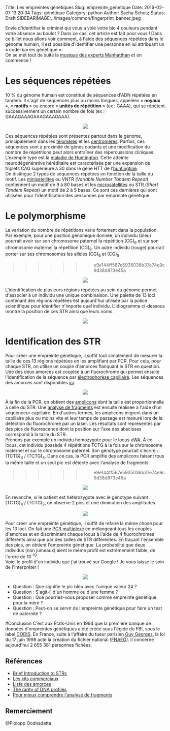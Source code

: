Title: Les empreintes génétiques
Slug: empreinte_genetique 
Date: 2016-02-07 13:20:34
Tags: génétique
Category: python
Author: Sacha Schutz
Status: Draft
SIDEBARIMAGE:../images/common/fingerprint_banner.jpeg


Envie d'identifier le criminel qui vous a volé votre bic 4 couleurs pendant votre absence au boulot ? Dans ce cas, cet article est fait pour vous ! Dans ce billet nous allons voir comment, à l'aide des séquences répétées dans le génome humain, il est possible d'identifier une personne en lui attribuant un « code-barres génétique ».    
On se met tout de suite la [musique des experts Manhatthan](https://www.youtube.com/watch?v=gY5rztWa1TM) et on commence ! 


# Les séquences répétées
10 % du génome humain est constitué de séquences d'ADN répétées en tandem. Il s'agit de séquences plus ou moins longues, appelées « **noyaux** », « **motifs** » ou encore « **unités de répétition** » (ex : GAAA), qui se répètent successivement un certain nombre de fois (ex : GAAAGAAAGAAAGAAAGAAA). 

<p align="center">
    <img src="../images/post13/satellite.png">
</p>


Ces séquences répétées sont présentes partout dans le génome, principalement dans les [télomères](https://fr.wikipedia.org/wiki/T%C3%A9lom%C3%A8re) et les [centromères](https://fr.wikipedia.org/wiki/Centrom%C3%A8re). Parfois, ces séquences sont à proximité de gènes codants et une modification du nombre de répétitions peut alors entraîner des répercussions cliniques. L'exemple type est la [maladie de Huntington](https://fr.wikipedia.org/wiki/Maladie_de_Huntington). Cette atteinte neurodégénérative héréditaire est caractérisée par une expansion de triplets CAG supérieure à 30 dans le gène HTT de l'[huntingtine](https://fr.wikipedia.org/wiki/Huntingtine).  
On distingue 2 types de séquences répétées en fonction de la taille du motif. Les [minisatellites](https://fr.wikipedia.org/wiki/Minisatellite) ou VNTR (*Variable Number Tandem Repeat*) contiennent un motif de 9 à 80 bases et les [microsatellites](https://fr.wikipedia.org/wiki/Microsatellite_%28biologie%29) ou STR (*Short Tandem Repeat*) un motif de 2 à 5 bases. Ce sont ces dernières qui sont utilisées pour l'identification des personnes par empreinte génétique.

# Le polymorphisme  

La variation du nombre de répétitions varie fortement dans la population. Par exemple, pour une position génomique donnée, un individu (bleu) pourrait avoir sur son chromosome paternel la répétition (CG)<sub>6</sub> et sur son chromosome maternel la répétition (CG)<sub>8</sub>. Un autre individu (rouge) pourrait porter sur ses chromosomes les allèles (CG)<sub>6</sub> et (CG)<sub>9</sub>.
>>>>>>> e9e144ff567e5935036b37e74e9c9d38d873e45a
<p align="center">
    <img src="../images/post13/satellite_poly.png">
</p>


L'identification de plusieurs régions répétées au sein du génome permet d'associer à un individu une unique combinaison. Une palette de 13 loci contenant des régions répétées est aujourd'hui utilisée par la police scientifique pour identifier n'importe quel individu. L'idiogramme ci-dessous montre la position de ces STR ainsi que leurs noms.   

<p align="center">
    <img src="../images/post13/codis.jpg">
</p>

# Identification des STR 
Pour créer une empreinte génétique, il suffit tout simplement de mesurer la taille de ces 13 régions répétées en les amplifiant par PCR. Pour cela, pour chaque STR, on utilise un couple d'amorces flanquant le STR en question. Une des deux amorces est couplée à un fluorochrome qui permet ensuite l'identification de la séquence par [électrophorèse capillaire](https://fr.wikipedia.org/wiki/%C3%89lectrophor%C3%A8se_capillaire). Les séquences des amorces sont disponibles [ici](http://www.cstl.nist.gov/biotech/strbase/multiplx.htm).

<p align="center">
    <img src="../images/post13/PCR_multiplexe.png">
</p>


À la fin de la PCR, on obtient des [amplicons](https://fr.wikipedia.org/wiki/Amplicon) dont la taille est proportionnelle à celle du STR. Une [analyse de fragments](https://cmgg.be/fr/content/analyse-de-fragments) est ensuite réalisée à l'aide d'un séquenceur capillaire. En d'autres termes, les amplicons migrent dans un capillaire plus ou moins vite et leur temps de passage est mesuré lors de la détection du fluorochrome par un laser. Les résultats sont représentés par des pics de fluorescence dont la position sur l'axe des abscisses correspond à la taille du STR.   
Prenons par exemple un individu homozygote pour le locus [vWA](http://www.sciencedirect.com/science/article/pii/S0531513103017746). À ce locus, cet individu possède 4 répétitions TCTG à la fois sur le chromosome maternel et sur le chromosome paternel. Son génotype pourrait s'écrire : (TCTG)<sub>4</sub> / (TCTG)<sub>4</sub>. Dans ce cas, la PCR amplifie des amplicons faisant tous la même taille et un seul pic est détecté avec l'analyse de fragments.   
>>>>>>> e9e144ff567e5935036b37e74e9c9d38d873e45a

 <p align="center">
    <img src="../images/post13/homozygote.png">
</p>

En revanche, si le patient est hétérozygote avec le génotype suivant : (TCTG)<sub>4</sub> / (TCTG)<sub>5</sub>, on observe 2 pics et une diminution des amplitudes.  

 <p align="center">
    <img src="../images/post13/heterozygote.png">
</p>


Pour créer une empreinte génétique, il suffit de refaire la même chose pour les 13 loci. On fait une [PCR multiplexe](http://www.ozyme.fr/documentation/techozyme/techozyme20-pcr-multiplexe.asp) en mélangeant tous les couples d'amorces et en discriminant chaque locus à l'aide de 4 fluorochromes différents ainsi que par des tailles de STR différentes. En traçant l'ensemble des pics, on obtient l'empreinte génétique. La probabilité que deux individus (non jumeaux) aient le même profil est extrêmement faible, de l'ordre de  10<sup>-10</sup>.    
Voici le profil d'un individu que j'ai trouvé sur Google ! Je vous laisse le soin de l'interpréter ! 

 <p align="center">
    <img src="../images/post13/fingerprint.jpg">
</p>

* Question : Que signifie le pic bleu avec l'unique valeur 24 ? 
* Question : S'agit-il d'un homme ou d'une femme ? 
* Question : Que pourriez-vous proposer comme empreinte génétique pour la mère ?
* Question : Peut-on se servir de l'empreinte génétique pour faire un test de paternité ? 

#Conclusion 
C'est aux États-Unis en 1994 que la première banque de données d'empreintes génétiques a été créée sous l'égide du FBI, sous le label [CODIS](https://fr.wikipedia.org/wiki/Combined_DNA_index_system). En France, suite à l'affaire du tueur parisien [Guy Georges](https://fr.wikipedia.org/wiki/Guy_Georges), la loi du 17 juin 1998 acte la création du fichier national ([FNAEG](https://fr.wikipedia.org/wiki/Fichier_national_automatis%C3%A9_des_empreintes_g%C3%A9n%C3%A9tiques)). Il concerne aujourd'hui 2 655 381 personnes fichées.  


## Références 

* [Brief Introduction to STRs](http://www.cstl.nist.gov/biotech/strbase/intro.htm)
* [Les kits commerciaux](http://www.cstl.nist.gov/biotech/strbase/multiplx.htm)
* [Liste des amorces](http://www.cstl.nist.gov/biotech/strbase/primer1.htm)
* [The rarity of DNA profiles](http://www.ncbi.nlm.nih.gov/pmc/articles/PMC2585748/)
* [Pour mieux comprendre l'analyse de fragments](https://www.youtube.com/watch?v=43-OQTLtrwQ)

## Remerciement 
@Piplopp 
Oodnadatta 


